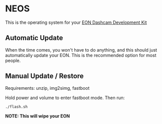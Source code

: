 NEOS
======

This is the operating system for your [EON Dashcam Development Kit](https://shop.comma.ai/products/eon-dashcam-devkit)

Automatic Update
------

When the time comes, you won't have to do anything, and this should just automatically update your EON. This is the recommended option for most people.

Manual Update / Restore
------

Requirements: unzip, img2simg, fastboot

Hold power and volume to enter fastboot mode. Then run:

```
./flash.sh
```

<b>NOTE: This will wipe your EON</b>

